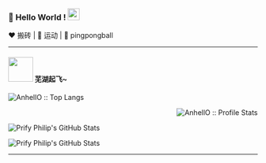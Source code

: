 
### 👋 Hello World !  <img src="https://github.com/TheDudeThatCode/TheDudeThatCode/blob/master/Assets/Earth.gif" width="24px">
  
:heart: 搬砖 | :black_heart: 运动 | :blue_heart: pingpongball

----

#### <img src="https://media.giphy.com/media/VgCDAzcKvsR6OM0uWg/giphy.gif" width="50"> 芜湖起飞~

<p align="left"><img src="https://github-readme-stats.vercel.app/api/top-langs/?username=Passion-Logan&langs_count=10&theme=tokyonight&layout=compact" alt="AnhellO :: Top Langs" /></p>

<p align="right"><img src="https://github-readme-stats.vercel.app/api?username=Passion-Logan&hide=["stars"]&show_icons=true" alt="AnhellO :: Profile Stats" /></p>

![Prify Philip's GitHub Stats](https://github-readme-stats.vercel.app/api/top-langs/?username=Passion-Logan&langs_count=10&theme=tokyonight&layout=compact")

![Prify Philip's GitHub Stats](https://github-readme-stats.vercel.app/api?username=Passion-Logan&hide=["stars"]&show_icons=true)

-------


<!--
[![Top Langs](https://github-readme-stats.vercel.app/api/top-langs/?username=Passion-Logan)](https://github.com/anuraghazra/github-readme-stats)
### Hi there 👋
**Passion-Logan/Passion-Logan** is a ✨ _special_ ✨ repository because its `README.md` (this file) appears on your GitHub profile.

Here are some ideas to get you started:

- 🔭 I’m currently working on ...
- 🌱 I’m currently learning ...
- 👯 I’m looking to collaborate on ...
- 🤔 I’m looking for help with ...
- 💬 Ask me about ...
- 📫 How to reach me: ...
- 😄 Pronouns: ...
- ⚡ Fun fact: ...
-->
